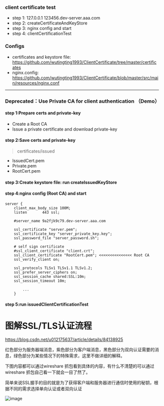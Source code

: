 ### client certificate test

- step 1: 127.0.0.1 123456.dev-server.aaa.com
- step 2: createCertificateAndKeyStore
- step 3: nginx config and start
- step 4: clientCertificationTest


### Configs

- certificates and keystore file: https://github.com/wutingting1993/ClientCertificate/tree/master/certificates
- nginx.config: https://github.com/wutingting1993/ClientCertificate/blob/master/src/main/resources/nginx.conf

---

### Deprecated：Use Private CA for client authentication （Demo） 

#### step 1:Prepare certs and private-key
- Create a Root CA
- Issue a private certificate and download private-key


#### step 2:Save certs and private-key
> certificates/issued
- IssuedCert.pem
- Private.pem
- RootCert.pem

#### step 3:Create keystore file: run createIssuedKeyStore
#### step 4:nginx config (Root CA) and start
```
server {
    client_max_body_size 100M;
    listen       443 ssl;
		
    #server_name 9a2fjk9c79.dev-server.aaa.com

    ssl_certificate "server.pem";
    ssl_certificate_key "server_private_key.key";
    ssl_password_file "server_password.sh";
	
    # self sign certificate
    #ssl_client_certificate "client.crt";
    ssl_client_certificate "RootCert.pem"; <<<<<<<<<<<<<<< Root CA 
    ssl_verify_client on;
    
    ssl_protocols TLSv1 TLSv1.1 TLSv1.2;
    ssl_prefer_server_ciphers on;
    ssl_session_cache shared:SSL:10m;
    ssl_session_timeout 10m;
		
        ...
    }
```
#### step 5:run issuedClientCertificationTest

# 图解SSL/TLS认证流程
https://blog.csdn.net/u012175637/article/details/84138925

红色部分为服务器端消息，紫色部分为客户端消息，黑色部分为双向认证需要的消息，绿色部分为某些情况下的特殊需求，这里不做详细的解释。

下图内容都可以通过wireshare 抓包看到具体的内容，有什么不清楚的可以通过wireshare 抓包自己看一下就会一目了然了。

简单来说SSL握手的目的就是为了获得客户端和服务器进行通信时使用的秘钥，根据不同的需求选择单向认证或者双向认证

![image](https://user-images.githubusercontent.com/12660487/108589170-1b967300-7398-11eb-8db3-524d43486d4e.png)


